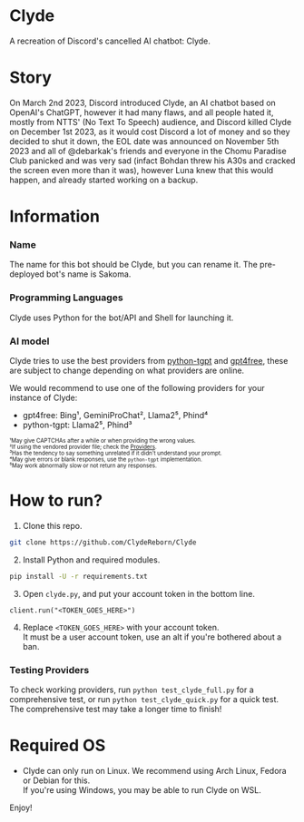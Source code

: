 # Clyde
A recreation of Discord's cancelled AI chatbot: Clyde.

# Story
On March 2nd 2023, Discord introduced Clyde, an AI chatbot based on OpenAI's ChatGPT, however it had many flaws, and all people hated it, mostly from NTTS' (No Text To Speech) audience, and Discord killed Clyde on December 1st 2023, as it would cost Discord a lot of money and so they decided to shut it down, the EOL date was announced on November 5th 2023 and all of @debarkak's friends and everyone in the Chomu Paradise Club panicked and was very sad (infact Bohdan threw his A30s and cracked the screen even more than it was), however Luna knew that this would happen, and already started working on a backup.

# Information
### Name
The name for this bot should be Clyde, but you can rename it. The pre-deployed bot's name is Sakoma.

### Programming Languages
Clyde uses Python for the bot/API and Shell for launching it.

### AI model
Clyde tries to use the best providers from [python-tgpt](https://github.com/Simatwa/python-tgpt) and [gpt4free](https://github.com/xtekky/gpt4free), these are subject to change depending on what providers are online.

We would recommend to use one of the following providers for your instance of Clyde:
- gpt4free: Bing¹, GeminiProChat², Llama2⁵, Phind⁴
- python-tgpt: Llama2⁵, Phind³

<sub><sup>¹May give CAPTCHAs after a while or when providing the wrong values.</sub></sup><br>
<sub><sup>²If using the vendored provider file; check the [Providers](https://github.com/ClydeReborn/Providers).</sub></sup><br>
<sub><sup>³Has the tendency to say something unrelated if it didn't understand your prompt.</sub></sup><br>
<sub><sup>⁴May give errors or blank responses, use the `python-tgpt` implementation.</sub></sup><br>
<sub><sup>⁵May work abnormally slow or not return any responses.</sub></sup>

# How to run?
1. Clone this repo.
```sh
git clone https://github.com/ClydeReborn/Clyde
```

2. Install Python and required modules.
```sh
pip install -U -r requirements.txt
```

3. Open `clyde.py`, and put your account token in the bottom line.
```
client.run("<TOKEN_GOES_HERE>")
```

4. Replace `<TOKEN_GOES_HERE>` with your account token.<br>
It must be a user account token, use an alt if you're bothered about a ban.

### Testing Providers
To check working providers, run `python test_clyde_full.py` for a comprehensive test, or run `python test_clyde_quick.py` for a quick test.<br>
The comprehensive test may take a longer time to finish!

# Required OS
* Clyde can only run on Linux. We recommend using Arch Linux, Fedora or Debian for this.<br>
If you're using Windows, you may be able to run Clyde on WSL.

Enjoy!
